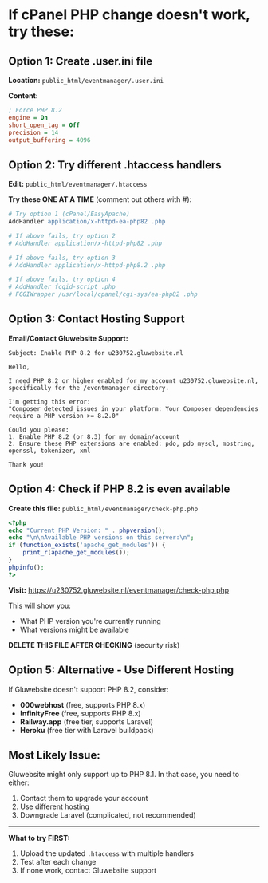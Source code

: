 # If cPanel PHP change doesn't work, try these:

## Option 1: Create .user.ini file

**Location:** `public_html/eventmanager/.user.ini`

**Content:**
```ini
; Force PHP 8.2
engine = On
short_open_tag = Off
precision = 14
output_buffering = 4096
```

## Option 2: Try different .htaccess handlers

**Edit:** `public_html/eventmanager/.htaccess`

**Try these ONE AT A TIME** (comment out others with #):

```apache
# Try option 1 (cPanel/EasyApache)
AddHandler application/x-httpd-ea-php82 .php

# If above fails, try option 2
# AddHandler application/x-httpd-php82 .php

# If above fails, try option 3
# AddHandler application/x-httpd-php8.2 .php

# If above fails, try option 4
# AddHandler fcgid-script .php
# FCGIWrapper /usr/local/cpanel/cgi-sys/ea-php82 .php
```

## Option 3: Contact Hosting Support

**Email/Contact Gluwebsite Support:**

```
Subject: Enable PHP 8.2 for u230752.gluwebsite.nl

Hello,

I need PHP 8.2 or higher enabled for my account u230752.gluwebsite.nl, 
specifically for the /eventmanager directory.

I'm getting this error:
"Composer detected issues in your platform: Your Composer dependencies require a PHP version >= 8.2.0"

Could you please:
1. Enable PHP 8.2 (or 8.3) for my domain/account
2. Ensure these PHP extensions are enabled: pdo, pdo_mysql, mbstring, openssl, tokenizer, xml

Thank you!
```

## Option 4: Check if PHP 8.2 is even available

**Create this file:** `public_html/eventmanager/check-php.php`

```php
<?php
echo "Current PHP Version: " . phpversion();
echo "\n\nAvailable PHP versions on this server:\n";
if (function_exists('apache_get_modules')) {
    print_r(apache_get_modules());
}
phpinfo();
?>
```

**Visit:** https://u230752.gluwebsite.nl/eventmanager/check-php.php

This will show you:
- What PHP version you're currently running
- What versions might be available

**DELETE THIS FILE AFTER CHECKING** (security risk)

## Option 5: Alternative - Use Different Hosting

If Gluwebsite doesn't support PHP 8.2, consider:
- **000webhost** (free, supports PHP 8.x)
- **InfinityFree** (free, supports PHP 8.x)
- **Railway.app** (free tier, supports Laravel)
- **Heroku** (free tier with Laravel buildpack)

## Most Likely Issue:

Gluwebsite might only support up to PHP 8.1. In that case, you need to either:
1. Contact them to upgrade your account
2. Use different hosting
3. Downgrade Laravel (complicated, not recommended)

---

**What to try FIRST:**

1. Upload the updated `.htaccess` with multiple handlers
2. Test after each change
3. If none work, contact Gluwebsite support
